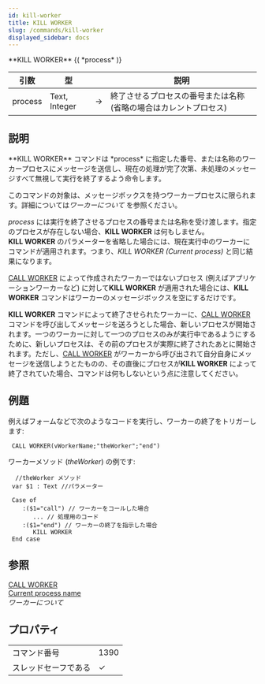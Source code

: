 ```yaml
---
id: kill-worker
title: KILL WORKER
slug: /commands/kill-worker
displayed_sidebar: docs
---
```


<!--REF #_command_.KILL WORKER.Syntax-->**KILL WORKER** {( *process* )}<!-- END REF-->
<!--REF #_command_.KILL WORKER.Params-->
| 引数 | 型 |  | 説明 |
| --- | --- | --- | --- |
| process | Text, Integer | &#8594;  | 終了させるプロセスの番号または名称 (省略の場合はカレントプロセス) |

<!-- END REF-->

## 説明 

<!--REF #_command_.KILL WORKER.Summary-->**KILL WORKER** コマンドは *process* に指定した番号、または名称のワーカープロセスにメッセージを送信し、現在の処理が完了次第、未処理のメッセージすべて無視して実行を終了するよう命令します。<!-- END REF-->

このコマンドの対象は、メッセージボックスを持つワーカープロセスに限られます。詳細については*ワーカーについて* を参照ください。 

*process* には実行を終了させるプロセスの番号または名称を受け渡します。指定のプロセスが存在しない場合、**KILL WORKER** は何もしません。  
**KILL WORKER** のパラメーターを省略した場合には、現在実行中のワーカーにコマンドが適用されます。つまり、**KILL WORKER* (Current process)* と同じ結果になります。

[CALL WORKER](call-worker.md) によって作成されたワーカーではないプロセス (例えばアプリケーションワーカーなど) に対して**KILL WORKER** が適用された場合には、**KILL WORKER** コマンドはワーカーのメッセージボックスを空にするだけです。

**KILL WORKER** コマンドによって終了させられたワーカーに、[CALL WORKER](call-worker.md) コマンドを呼び出してメッセージを送ろうとした場合、新しいプロセスが開始されます。一つのワーカーに対して一つのプロセスのみが実行中であるようにするために、新しいプロセスは、その前のプロセスが実際に終了されたあとに開始されます。ただし、[CALL WORKER](call-worker.md) がワーカーから呼び出されて自分自身にメッセージを送信しようとたものの、その直後にプロセスが**KILL WORKER** によって終了されていた場合、コマンドは何もしないという点に注意してください。

## 例題 

例えばフォームなどで次のようなコードを実行し、ワーカーの終了をトリガーします:

```4d
 CALL WORKER(vWorkerName;"theWorker";"end")
```

ワーカーメソッド (*theWorker*) の例です:

```4d
  //theWorker メソッド
 var $1 : Text //パラメーター
 
 Case of
    :($1="call") // ワーカーをコールした場合
       ... // 処理用のコード
    :($1="end") // ワーカーの終了を指示した場合
       KILL WORKER
 End case
```

## 参照 

[CALL WORKER](call-worker.md)  
[Current process name](current-process-name.md)  
*ワーカーについて*  

## プロパティ

|  |  |
| --- | --- |
| コマンド番号 | 1390 |
| スレッドセーフである | &check; |



